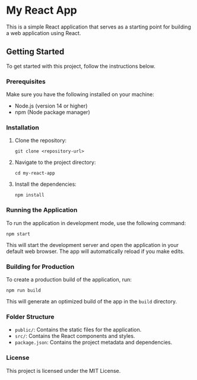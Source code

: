 # My React App

This is a simple React application that serves as a starting point for building a web application using React.

## Getting Started

To get started with this project, follow the instructions below.

### Prerequisites

Make sure you have the following installed on your machine:

- Node.js (version 14 or higher)
- npm (Node package manager)

### Installation

1. Clone the repository:

   ```
   git clone <repository-url>
   ```

2. Navigate to the project directory:

   ```
   cd my-react-app
   ```

3. Install the dependencies:

   ```
   npm install
   ```

### Running the Application

To run the application in development mode, use the following command:

```
npm start
```

This will start the development server and open the application in your default web browser. The app will automatically reload if you make edits.

### Building for Production

To create a production build of the application, run:

```
npm run build
```

This will generate an optimized build of the app in the `build` directory.

### Folder Structure

- `public/`: Contains the static files for the application.
- `src/`: Contains the React components and styles.
- `package.json`: Contains the project metadata and dependencies.

### License

This project is licensed under the MIT License.